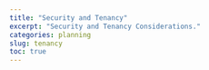 ```yaml
---
title: "Security and Tenancy"
excerpt: "Security and Tenancy Considerations."
categories: planning
slug: tenancy
toc: true
---
```

